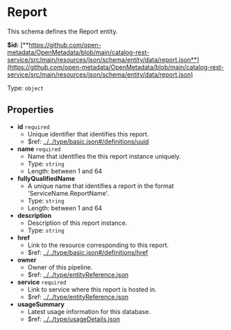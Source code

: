 # Report

This schema defines the Report entity.

**$id:** [**https://github.com/open-metadata/OpenMetadata/blob/main/catalog-rest-service/src/main/resources/json/schema/entity/data/report.json**](https://github.com/open-metadata/OpenMetadata/blob/main/catalog-rest-service/src/main/resources/json/schema/entity/data/report.json)

Type: `object`

## Properties

* **id** `required`
  * Unique identifier that identifies this report.
  * $ref: [../../type/basic.json\#/definitions/uuid](report.md#....typebasic.jsondefinitionsuuid)
* **name** `required`
  * Name that identifies the this report instance uniquely.
  * Type: `string`
  * Length: between 1 and 64
* **fullyQualifiedName**
  * A unique name that identifies a report in the format 'ServiceName.ReportName'.
  * Type: `string`
  * Length: between 1 and 64
* **description**
  * Description of this report instance.
  * Type: `string`
* **href**
  * Link to the resource corresponding to this report.
  * $ref: [../../type/basic.json\#/definitions/href](report.md#....typebasic.jsondefinitionshref)
* **owner**
  * Owner of this pipeline.
  * $ref: [../../type/entityReference.json](report.md#....typeentityreference.json)
* **service** `required`
  * Link to service where this report is hosted in.
  * $ref: [../../type/entityReference.json](report.md#....typeentityreference.json)
* **usageSummary**
  * Latest usage information for this database.
  * $ref: [../../type/usageDetails.json](report.md#....typeusagedetails.json)

